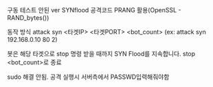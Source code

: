 구동 테스트 안된 ver
SYNflood 공격코드 PRANG 활용(OpenSSL - RAND_bytes())

동작 방식
attack syn <타겟IP> <타겟PORT> <bot_count>
(ex: attack syn 192.168.0.10 80 2)

봇은 해당 타겟으로 stop 명령 받을 때까지 SYN Flood를 지속합니다.
stop <bot_count>로 종료

sudo 해결 안됨. 공격 실행시 서버측에서 PASSWD입력해줘야함
